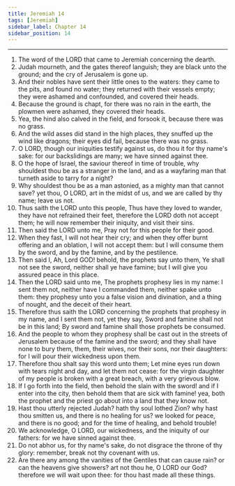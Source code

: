```yaml
---
title: Jeremiah 14
tags: [Jeremiah]
sidebar_label: Chapter 14
sidebar_position: 14
---
```


---
1. The word of the LORD that came to Jeremiah concerning the dearth.
2. Judah mourneth, and the gates thereof languish; they are black unto the ground; and the cry of Jerusalem is gone up.
3. And their nobles have sent their little ones to the waters: they came to the pits, and found no water; they returned with their vessels empty; they were ashamed and confounded, and covered their heads.
4. Because the ground is chapt, for there was no rain in the earth, the plowmen were ashamed, they covered their heads.
5. Yea, the hind also calved in the field, and forsook it, because there was no grass.
6. And the wild asses did stand in the high places, they snuffed up the wind like dragons; their eyes did fail, because there was no grass.
7. O LORD, though our iniquities testify against us, do thou it for thy name's sake: for our backslidings are many; we have sinned against thee.
8. O the hope of Israel, the saviour thereof in time of trouble, why shouldest thou be as a stranger in the land, and as a wayfaring man that turneth aside to tarry for a night?
9. Why shouldest thou be as a man astonied, as a mighty man that cannot save? yet thou, O LORD, art in the midst of us, and we are called by thy name; leave us not.
10. Thus saith the LORD unto this people, Thus have they loved to wander, they have not refrained their feet, therefore the LORD doth not accept them; he will now remember their iniquity, and visit their sins.
11. Then said the LORD unto me, Pray not for this people for their good.
12. When they fast, I will not hear their cry; and when they offer burnt offering and an oblation, I will not accept them: but I will consume them by the sword, and by the famine, and by the pestilence.
13. Then said I, Ah, Lord GOD! behold, the prophets say unto them, Ye shall not see the sword, neither shall ye have famine; but I will give you assured peace in this place.
14. Then the LORD said unto me, The prophets prophesy lies in my name: I sent them not, neither have I commanded them, neither spake unto them: they prophesy unto you a false vision and divination, and a thing of nought, and the deceit of their heart.
15. Therefore thus saith the LORD concerning the prophets that prophesy in my name, and I sent them not, yet they say, Sword and famine shall not be in this land; By sword and famine shall those prophets be consumed.
16. And the people to whom they prophesy shall be cast out in the streets of Jerusalem because of the famine and the sword; and they shall have none to bury them, them, their wives, nor their sons, nor their daughters: for I will pour their wickedness upon them.
17. Therefore thou shalt say this word unto them; Let mine eyes run down with tears night and day, and let them not cease: for the virgin daughter of my people is broken with a great breach, with a very grievous blow.
18. If I go forth into the field, then behold the slain with the sword! and if I enter into the city, then behold them that are sick with famine! yea, both the prophet and the priest go about into a land that they know not.
19. Hast thou utterly rejected Judah? hath thy soul lothed Zion? why hast thou smitten us, and there is no healing for us? we looked for peace, and there is no good; and for the time of healing, and behold trouble!
20. We acknowledge, O LORD, our wickedness, and the iniquity of our fathers: for we have sinned against thee.
21. Do not abhor us, for thy name's sake, do not disgrace the throne of thy glory: remember, break not thy covenant with us.
22. Are there any among the vanities of the Gentiles that can cause rain? or can the heavens give showers? art not thou he, O LORD our God? therefore we will wait upon thee: for thou hast made all these things.